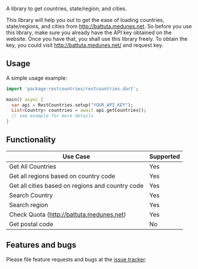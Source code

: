A library to get countries, state/region, and cities.

This library will help you out to get the ease of loading countries, state/regions, and cities from http://battuta.medunes.net.
So before you use this library, make sure you already have the API key obtained on the website. Once you have that, you shall use this library freely.
To obtain the key, you could visit http://battuta.medunes.net/ and request key.

## Usage

A simple usage example:

```dart
import 'package:restcountries/restcountries.dart';

main() async {
  var api = RestCountries.setup("YOUR_API_KEY");
  List<Country> countries = await api.getCountries();
  // see example for more details
}
```

## Functionality

| Use Case                                         | Supported |
|--------------------------------------------------|-----------|
| Get All Countries                                | Yes       |
| Get all regions based on country code            | Yes       |
| Get all cities based on regions and country code | Yes       |
| Search Country                                   | Yes       |
| Search region                                    | Yes       |
| Check Quota (http://battuta.medunes.net)         | Yes       |
| Get postal code                                  | No        |

## Features and bugs

Please file feature requests and bugs at the [issue tracker][tracker].

[tracker]: https://github.com/mgufrone/restcountries.git
